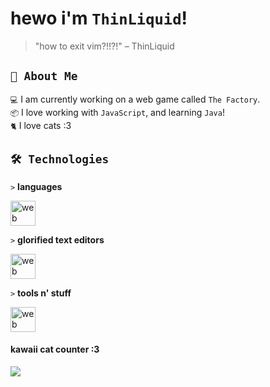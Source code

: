 # hewo i'm `ThinLiquid`!
> "how to exit vim?!!?!" – ThinLiquid

## `👤 About Me`

`💻`  I am currently working on a web game called `The Factory`.<br/>
`📦`  I love working with `JavaScript`, and learning `Java`!</br>
`🐈`  I love cats :3

## `🛠️ Technologies`

`>` **languages**

<img src="https://skillicons.dev/icons?i=ts,js,react,python" alt="web dev" height="40"/>

`>` **glorified text editors**

<img src="https://skillicons.dev/icons?i=vscode,eclipse,idea" alt="web dev" height="40"/>

`>` **tools n' stuff**

<img src="https://skillicons.dev/icons?i=bash,git,photoshop" alt="web dev" height="40"/>

#### kawaii cat counter :3
<img src="https://count.getloli.com/get/@ThinLiquid?theme=moebooru">

